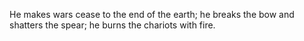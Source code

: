 He makes wars cease to the end of the earth; he breaks the bow and shatters the spear; he burns the chariots with fire.
